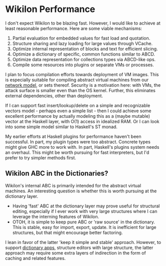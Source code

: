 
Wikilon Performance
===================

I don't expect Wikilon to be blazing fast. However, I would like to achieve at least reasonable performance. Here are some viable mechanisms:

1. Partial evaluation for embedded values for fast load and quotation. 
1. Structure sharing and lazy loading for large values through VCache.
1. Optimize internal representation of blocks and text for efficient slicing. 
1. Optimize a dictionary of specific, common functions similar to ABCD. 
1. Optimize data representation for collections types via ABCD-like ops.
1. Compile some resources into plugins or separate VMs or processes.

I plan to focus compilation efforts towards deployment of VM images. This is especially suitable for compiling abstract virtual machines from our [network model](NetworkModel.md), or sets thereof. Security is a motivation here: with VMs, the attack surface is smaller even than the OS kernel. Further, this eliminates external dependencies, other than deployment. 

If I can support fast insert/lookup/delete on a simple and recognizable vectors model - perhaps even a simple list - then I could achieve some excellent performance by actually modeling this as a (maybe mutable) vector at the Haskell layer, with O(1) access in idealized RAM. Or I can look into some simple model similar to Haskell's ST monad.

My earlier efforts at Haskell plugins for performance haven't been successful. In part, my plugin types were too abstract. Concrete types might give GHC more to work with. In part, Haskell's plugins system needs an overhaul. This might be worth pursuing for fast interpreters, but I'd prefer to try simpler methods first.

## Wikilon ABC in the Dictionaries?

Wikilon's internal ABC is primarily intended for the abstract virtual machines. An interesting question is whether this is worth pursuing at the dictionary layer. 

* Having 'fast' ABC at the dictionary layer may prove useful for structural editing, especially if I ever work with very large structures where I can leverage the interning features of Wikilon.
* OTOH, it is simple to keep pure ABC or 'raw source' in the dictionary. This is stable, easy for import, export, update. It is inefficient for large structures, but that might encourage better factoring.

I lean in favor of the latter 'keep it simple and stable' approach. However, to support [dictionary apps](ApplicationModel.md), structure editors with large structure, the latter approach may require some extra layers of indirection in the form of caching and related features.

